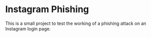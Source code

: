 # Instagram Phishing
This is a small project to test the working of a phishing attack on an Instagram login page.
